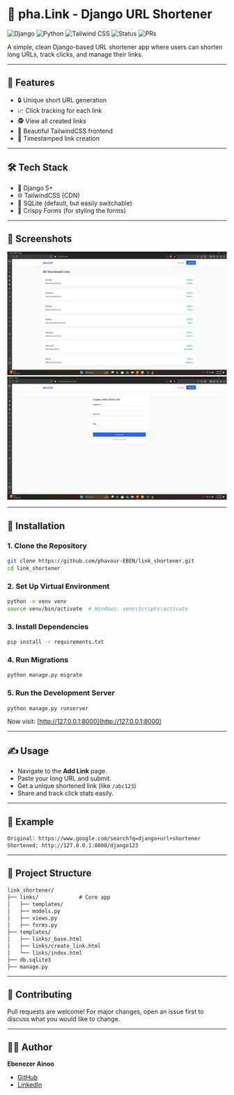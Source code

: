 # 🔗 pha.Link - Django URL Shortener
![Django](https://img.shields.io/badge/Built%20with-Django-092E20?style=for-the-badge&logo=django&logoColor=white)
![Python](https://img.shields.io/badge/Python-3.10+-blue?style=for-the-badge&logo=python&logoColor=white)
![Tailwind CSS](https://img.shields.io/badge/Styling-Tailwind_CSS-38B2AC?style=for-the-badge&logo=tailwind-css&logoColor=white)
![Status](https://img.shields.io/badge/Status-Active-brightgreen?style=for-the-badge)
![PRs](https://img.shields.io/badge/PRs-welcome-purple?style=for-the-badge&logo=git&logoColor=white)


A simple, clean Django-based URL shortener app where users can shorten long URLs, track clicks, and manage their links.

---

## 🚀 Features

- 🔒 Unique short URL generation
- 📈 Click tracking for each link
- 🕵️ View all created links
- 🎨 Beautiful TailwindCSS frontend
- 📆 Timestamped link creation

---

## 🛠️ Tech Stack

- 🐍 Django 5+
- 🌐 TailwindCSS (CDN)
- 💾 SQLite (default, but easily switchable)
- 🍰 Crispy Forms (for styling the forms)

---

## 📸 Screenshots

![Home Page](screenshots/image_1.png)
![Create Link Page](screenshots/image.png)

---

## 🧰 Installation

### 1. Clone the Repository

```bash
git clone https://github.com/phavour-EBEN/link_shortener.git
cd link_shortener
````

### 2. Set Up Virtual Environment

```bash
python -m venv venv
source venv/bin/activate  # Windows: venv\Scripts\activate
```

### 3. Install Dependencies

```bash
pip install -r requirements.txt
```

### 4. Run Migrations

```bash
python manage.py migrate
```

### 5. Run the Development Server

```bash
python manage.py runserver
```

Now visit: [http://127.0.0.1:8000](http://127.0.0.1:8000)

---

## ✍️ Usage

* Navigate to the **Add Link** page.
* Paste your long URL and submit.
* Get a unique shortened link (like `/abc123`)
* Share and track click stats easily.

---

## 🧪 Example

```
Original: https://www.google.com/search?q=django+url+shortener
Shortened: http://127.0.0.1:8000/django123
```

---

## 📁 Project Structure

```
link_shortener/
├── links/             # Core app
│   ├── templates/
│   ├── models.py
│   ├── views.py
│   ├── forms.py
├── templates/
│   ├── links/_base.html
│   ├── links/create_link.html
│   └── links/index.html
├── db.sqlite3
├── manage.py
```

---

## 🤝 Contributing

Pull requests are welcome! For major changes, open an issue first to discuss what you would like to change.

---

## 🙋‍♂️ Author

**Ebenezer Ainoo**
- [GitHub](https://github.com/Phvour-EBEN) 
-  [LinkedIn](https://linkedin.com/in/ebenezer-ainoo)

